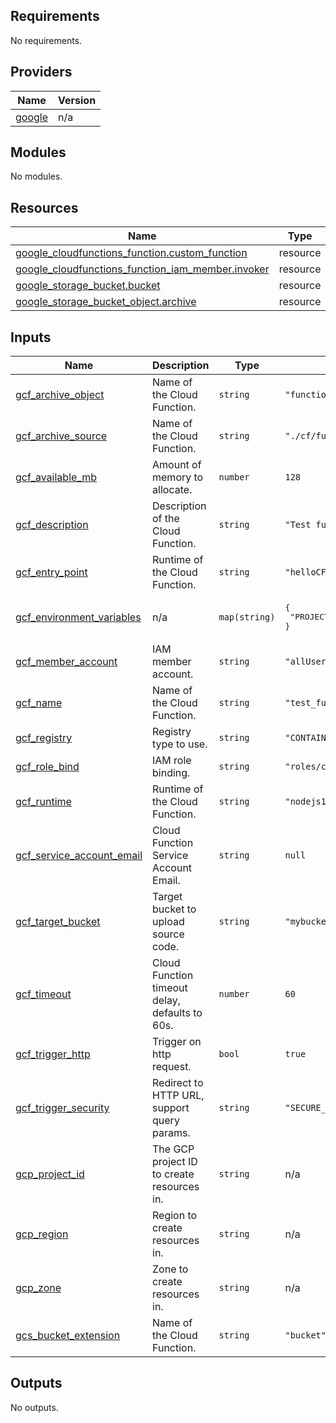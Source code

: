 ## Requirements

No requirements.

## Providers

| Name | Version |
|------|---------|
| <a name="provider_google"></a> [google](#provider\_google) | n/a |

## Modules

No modules.

## Resources

| Name | Type |
|------|------|
| [google_cloudfunctions_function.custom_function](https://registry.terraform.io/providers/hashicorp/google/latest/docs/resources/cloudfunctions_function) | resource |
| [google_cloudfunctions_function_iam_member.invoker](https://registry.terraform.io/providers/hashicorp/google/latest/docs/resources/cloudfunctions_function_iam_member) | resource |
| [google_storage_bucket.bucket](https://registry.terraform.io/providers/hashicorp/google/latest/docs/resources/storage_bucket) | resource |
| [google_storage_bucket_object.archive](https://registry.terraform.io/providers/hashicorp/google/latest/docs/resources/storage_bucket_object) | resource |

## Inputs

| Name | Description | Type | Default | Required |
|------|-------------|------|---------|:--------:|
| <a name="input_gcf_archive_object"></a> [gcf\_archive\_object](#input\_gcf\_archive\_object) | Name of the Cloud Function. | `string` | `"function.zip"` | no |
| <a name="input_gcf_archive_source"></a> [gcf\_archive\_source](#input\_gcf\_archive\_source) | Name of the Cloud Function. | `string` | `"./cf/function.zip"` | no |
| <a name="input_gcf_available_mb"></a> [gcf\_available\_mb](#input\_gcf\_available\_mb) | Amount of memory to allocate. | `number` | `128` | no |
| <a name="input_gcf_description"></a> [gcf\_description](#input\_gcf\_description) | Description of the Cloud Function. | `string` | `"Test function description"` | no |
| <a name="input_gcf_entry_point"></a> [gcf\_entry\_point](#input\_gcf\_entry\_point) | Runtime of the Cloud Function. | `string` | `"helloCF"` | no |
| <a name="input_gcf_environment_variables"></a> [gcf\_environment\_variables](#input\_gcf\_environment\_variables) | n/a | `map(string)` | <pre>{<br/>  "PROJECT_ID": "undefined"<br/>}</pre> | no |
| <a name="input_gcf_member_account"></a> [gcf\_member\_account](#input\_gcf\_member\_account) | IAM member account. | `string` | `"allUsers"` | no |
| <a name="input_gcf_name"></a> [gcf\_name](#input\_gcf\_name) | Name of the Cloud Function. | `string` | `"test_function"` | no |
| <a name="input_gcf_registry"></a> [gcf\_registry](#input\_gcf\_registry) | Registry type to use. | `string` | `"CONTAINER_REGISTRY"` | no |
| <a name="input_gcf_role_bind"></a> [gcf\_role\_bind](#input\_gcf\_role\_bind) | IAM role binding. | `string` | `"roles/cloudfunctions.invoker"` | no |
| <a name="input_gcf_runtime"></a> [gcf\_runtime](#input\_gcf\_runtime) | Runtime of the Cloud Function. | `string` | `"nodejs16"` | no |
| <a name="input_gcf_service_account_email"></a> [gcf\_service\_account\_email](#input\_gcf\_service\_account\_email) | Cloud Function Service Account Email. | `string` | `null` | no |
| <a name="input_gcf_target_bucket"></a> [gcf\_target\_bucket](#input\_gcf\_target\_bucket) | Target bucket to upload source code. | `string` | `"mybucket"` | no |
| <a name="input_gcf_timeout"></a> [gcf\_timeout](#input\_gcf\_timeout) | Cloud Function timeout delay, defaults to 60s. | `number` | `60` | no |
| <a name="input_gcf_trigger_http"></a> [gcf\_trigger\_http](#input\_gcf\_trigger\_http) | Trigger on http request. | `bool` | `true` | no |
| <a name="input_gcf_trigger_security"></a> [gcf\_trigger\_security](#input\_gcf\_trigger\_security) | Redirect to HTTP URL, support query params. | `string` | `"SECURE_ALWAYS"` | no |
| <a name="input_gcp_project_id"></a> [gcp\_project\_id](#input\_gcp\_project\_id) | The GCP project ID to create resources in. | `string` | n/a | yes |
| <a name="input_gcp_region"></a> [gcp\_region](#input\_gcp\_region) | Region to create resources in. | `string` | n/a | yes |
| <a name="input_gcp_zone"></a> [gcp\_zone](#input\_gcp\_zone) | Zone to create resources in. | `string` | n/a | yes |
| <a name="input_gcs_bucket_extension"></a> [gcs\_bucket\_extension](#input\_gcs\_bucket\_extension) | Name of the Cloud Function. | `string` | `"bucket"` | no |

## Outputs

No outputs.

